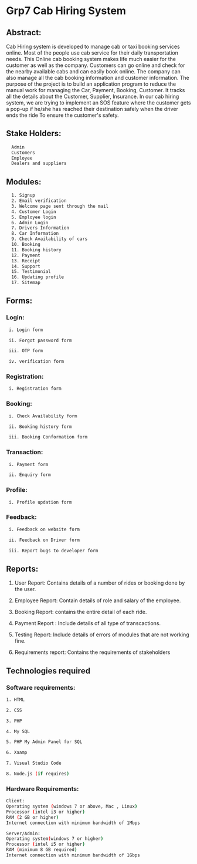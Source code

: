# Grp7 Cab Hiring System

## Abstract:

Cab Hiring system is developed to manage cab or taxi booking services online. Most of the people use cab service for their daily transportation needs. This Online cab booking system makes life much easier for the customer as well as the company. Customers can go online and check for the nearby available cabs and can easily book online. The company can also manage all the cab booking information and customer information. The purpose of the project is to build an application program to reduce the manual work for managing the Car, Payment, Booking, Customer. It tracks all the details about the Customer, Supplier, Insurance. In our cab hiring system, we are trying to implement an SOS feature where the customer gets a pop-up if he/she has reached their destination safely when the driver ends the ride To ensure the customer's safety.

## Stake Holders:



```bash
  Admin
  Customers
  Employee
  Dealers and suppliers
```
## Modules:



```bash
  1. Signup
  2. Email verification
  3. Welcome page sent through the mail
  4. Customer Login
  5. Employee login
  6. Admin Login
  7. Drivers Information
  8. Car Information
  9. Check Availability of cars
  10. Booking
  11. Booking history
  12. Payment
  13. Receipt
  14. Support
  15. Testimonial
  16. Updating profile
  17. Sitemap
```
## Forms:
### Login:


```bash
 i. Login form 

 ii. Forgot password form 

 iii. OTP form 

 iv. verification form
```

### Registration:


```bash
 i. Registration form 

```
### Booking:


```bash
 i. Check Availability form 

 ii. Booking history form

 iii. Booking Conformation form
```
### Transaction:


```bash
 i. Payment form 

 ii. Enquiry form

```
### Profile:


```bash
 i. Profile updation form 

```

### Feedback:


```bash
 i.	Feedback on website form 

 ii. Feedback on Driver form 

 iii. Report bugs to developer form 

```
## Reports:

1. User Report: 
Contains details of a number of rides or booking done by the user.

2. Employee Report: 
Contain details of role and salary of the employee.

3. Booking Report: 
contains the entire detail of each ride.

4. Payment Report : 
Include details of all type of transcactions.

5. Testing Report: 
Include details of errors of modules that are not working fine.

6. Requirements report:
Contains the requirements of stakeholders


## Technologies required
### Software requirements:


```bash
1. HTML

2. CSS

3. PHP

4. My SQL

5. PHP My Admin Panel for SQL

6. Xaamp

7. Visual Studio Code

8. Node.js (if requires)

```

### Hardware Requirements:


```bash
Client:
Operating system (windows 7 or above, Mac , Linux)
Processor (intel i3 or higher) 
RAM (2 GB or higher) 
Internet connection with minimum bandwidth of 1Mbps

Server/Admin:
Operating system(windows 7 or higher) 
Processor (intel i5 or higher) 
RAM (minimum 8 GB required) 
Internet connection with minimum bandwidth of 1Gbps

```


